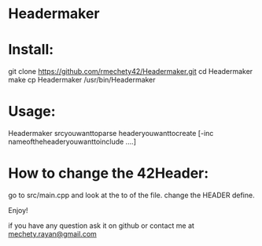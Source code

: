 # Headermaker


# Install:
  git clone https://github.com/rmechety42/Headermaker.git
  cd Headermaker
  make
  cp Headermaker /usr/bin/Headermaker



# Usage:

  Headermaker srcyouwanttoparse headeryouwanttocreate [-inc nameoftheheaderyouwanttoinclude ....]
 
# How to change the 42Header:
  go to src/main.cpp and look at the to of the file. change the HEADER define.
  
  
  
Enjoy! 

if you have any question ask it on github or contact me at mechety.rayan@gmail.com
